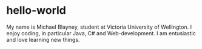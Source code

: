 # hello-world

My name is Michael Blayney, student at Victoria University of Wellington.
I enjoy coding, in particular Java, C# and Web-development.
I am entusiastic and love learning new things.
